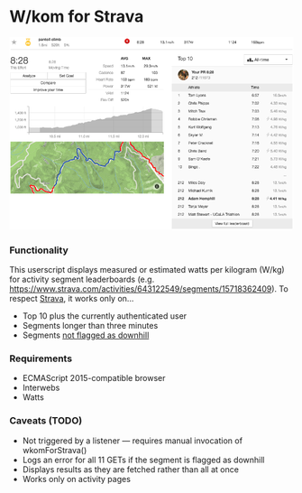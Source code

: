 # W/kom for Strava
![W/Kom for Strava screenshot][screenshot]
### Functionality
This userscript displays measured or estimated watts per kilogram (W/kg) for activity segment leaderboards (e.g. <https://www.strava.com/activities/643122549/segments/15718362409>). To respect [Strava](https://www.strava.com), it works only on…
* Top 10 plus the currently authenticated user
* Segments longer than three minutes
* Segments [not flagged as downhill](#caveats-todo)

### Requirements
* ECMAScript 2015-compatible browser
* Interwebs
* Watts

### Caveats (TODO)
* Not triggered by a listener — requires manual invocation of wkomForStrava()
* Logs an error for all 11 GETs if the segment is flagged as downhill
* Displays results as they are fetched rather than all at once
* Works only on activity pages

[screenshot]: wkomforstrava.png
